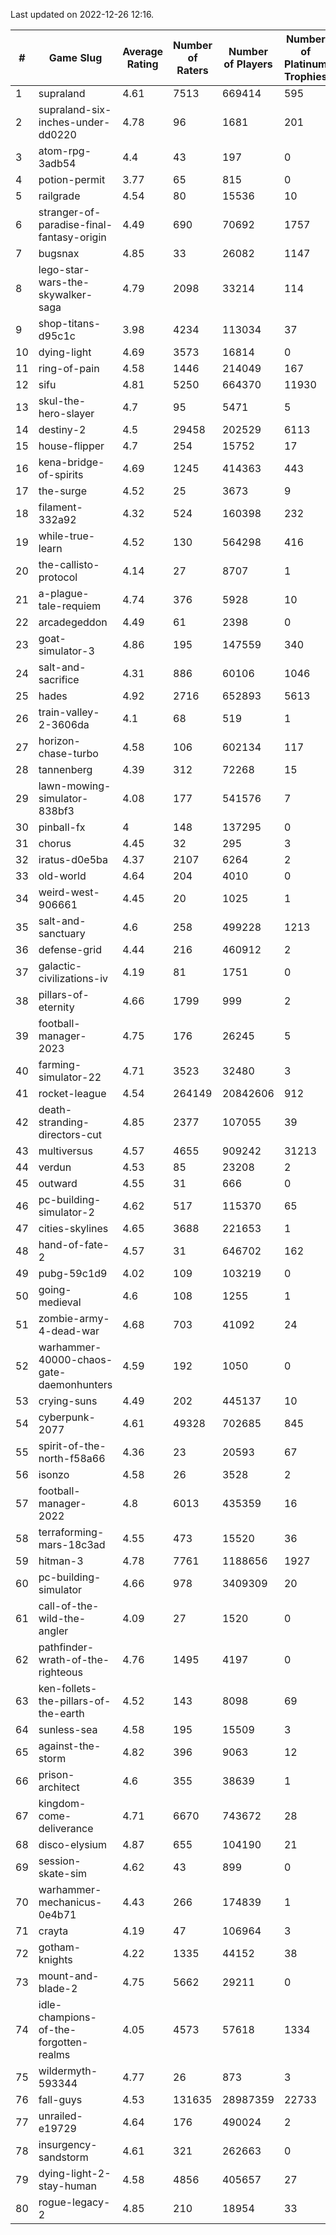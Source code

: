 Last updated on 2022-12-26 12:16.


|#|Game Slug|Average Rating|Number of Raters|Number of Players|Number of Platinum Trophies|Max Rarity (%)|
|---|---|---|---|---|---|---|
|1|supraland|4.61|7513|669414|595|99|
|2|supraland-six-inches-under-dd0220|4.78|96|1681|201|99|
|3|atom-rpg-3adb54|4.4|43|197|0|98|
|4|potion-permit|3.77|65|815|0|98|
|5|railgrade|4.54|80|15536|10|98|
|6|stranger-of-paradise-final-fantasy-origin|4.49|690|70692|1757|98|
|7|bugsnax|4.85|33|26082|1147|97|
|8|lego-star-wars-the-skywalker-saga|4.79|2098|33214|114|97|
|9|shop-titans-d95c1c|3.98|4234|113034|37|97|
|10|dying-light|4.69|3573|16814|0|96|
|11|ring-of-pain|4.58|1446|214049|167|96|
|12|sifu|4.81|5250|664370|11930|96|
|13|skul-the-hero-slayer|4.7|95|5471|5|96|
|14|destiny-2|4.5|29458|202529|6113|94|
|15|house-flipper|4.7|254|15752|17|94|
|16|kena-bridge-of-spirits|4.69|1245|414363|443|94|
|17|the-surge|4.52|25|3673|9|94|
|18|filament-332a92|4.32|524|160398|232|93|
|19|while-true-learn|4.52|130|564298|416|93|
|20|the-callisto-protocol|4.14|27|8707|1|92|
|21|a-plague-tale-requiem|4.74|376|5928|10|91|
|22|arcadegeddon|4.49|61|2398|0|91|
|23|goat-simulator-3|4.86|195|147559|340|91|
|24|salt-and-sacrifice|4.31|886|60106|1046|91|
|25|hades|4.92|2716|652893|5613|89|
|26|train-valley-2-3606da|4.1|68|519|1|89|
|27|horizon-chase-turbo|4.58|106|602134|117|88|
|28|tannenberg|4.39|312|72268|15|88|
|29|lawn-mowing-simulator-838bf3|4.08|177|541576|7|86|
|30|pinball-fx|4|148|137295|0|86|
|31|chorus|4.45|32|295|3|85|
|32|iratus-d0e5ba|4.37|2107|6264|2|85|
|33|old-world|4.64|204|4010|0|84|
|34|weird-west-906661|4.45|20|1025|1|84|
|35|salt-and-sanctuary|4.6|258|499228|1213|83|
|36|defense-grid|4.44|216|460912|2|80|
|37|galactic-civilizations-iv|4.19|81|1751|0|80|
|38|pillars-of-eternity|4.66|1799|999|2|80|
|39|football-manager-2023|4.75|176|26245|5|79|
|40|farming-simulator-22|4.71|3523|32480|3|78|
|41|rocket-league|4.54|264149|20842606|912|77|
|42|death-stranding-directors-cut|4.85|2377|107055|39|76|
|43|multiversus|4.57|4655|909242|31213|76|
|44|verdun|4.53|85|23208|2|75|
|45|outward|4.55|31|666|0|74|
|46|pc-building-simulator-2|4.62|517|115370|65|74|
|47|cities-skylines|4.65|3688|221653|1|72|
|48|hand-of-fate-2|4.57|31|646702|162|72|
|49|pubg-59c1d9|4.02|109|103219|0|72|
|50|going-medieval|4.6|108|1255|1|67|
|51|zombie-army-4-dead-war|4.68|703|41092|24|67|
|52|warhammer-40000-chaos-gate-daemonhunters|4.59|192|1050|0|66|
|53|crying-suns|4.49|202|445137|10|65|
|54|cyberpunk-2077|4.61|49328|702685|845|64|
|55|spirit-of-the-north-f58a66|4.36|23|20593|67|64|
|56|isonzo|4.58|26|3528|2|58|
|57|football-manager-2022|4.8|6013|435359|16|49|
|58|terraforming-mars-18c3ad|4.55|473|15520|36|49|
|59|hitman-3|4.78|7761|1188656|1927|48|
|60|pc-building-simulator|4.66|978|3409309|20|48|
|61|call-of-the-wild-the-angler|4.09|27|1520|0|47|
|62|pathfinder-wrath-of-the-righteous|4.76|1495|4197|0|47|
|63|ken-follets-the-pillars-of-the-earth|4.52|143|8098|69|46|
|64|sunless-sea|4.58|195|15509|3|37|
|65|against-the-storm|4.82|396|9063|12|33|
|66|prison-architect|4.6|355|38639|1|32|
|67|kingdom-come-deliverance|4.71|6670|743672|28|30|
|68|disco-elysium|4.87|655|104190|21|28|
|69|session-skate-sim|4.62|43|899|0|24|
|70|warhammer-mechanicus-0e4b71|4.43|266|174839|1|24|
|71|crayta|4.19|47|106964|3|23|
|72|gotham-knights|4.22|1335|44152|38|18|
|73|mount-and-blade-2|4.75|5662|29211|0|18|
|74|idle-champions-of-the-forgotten-realms|4.05|4573|57618|1334|14|
|75|wildermyth-593344|4.77|26|873|3|11|
|76|fall-guys|4.53|131635|28987359|22733|7|
|77|unrailed-e19729|4.64|176|490024|2|7|
|78|insurgency-sandstorm|4.61|321|262663|0|6|
|79|dying-light-2-stay-human|4.58|4856|405657|27|4|
|80|rogue-legacy-2|4.85|210|18954|33|2|
